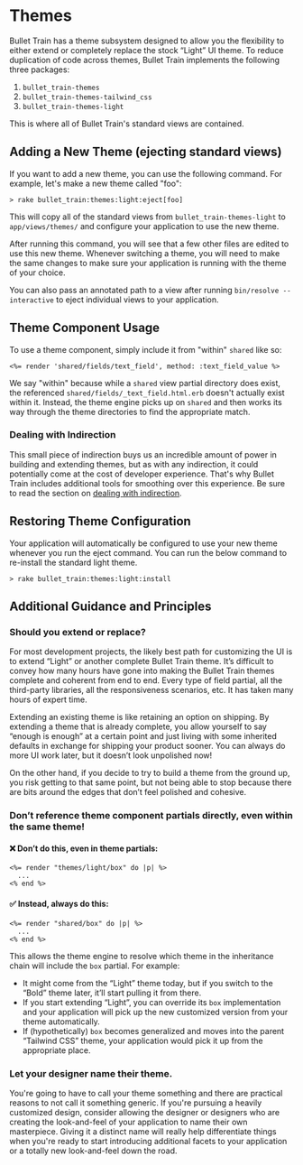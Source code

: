 # Themes

Bullet Train has a theme subsystem designed to allow you the flexibility to either extend or completely replace the stock “Light” UI theme.
To reduce duplication of code across themes, Bullet Train implements the following three packages:
1. `bullet_train-themes`
2. `bullet_train-themes-tailwind_css`
3. `bullet_train-themes-light`

This is where all of Bullet Train's standard views are contained.

## Adding a New Theme (ejecting standard views)

If you want to add a new theme, you can use the following command. For example, let's make a new theme called "foo":
```
> rake bullet_train:themes:light:eject[foo]
```

This will copy all of the standard views from `bullet_train-themes-light` to `app/views/themes/` and configure your application to use the new theme.

After running this command, you will see that a few other files are edited to use this new theme. Whenever switching a theme, you will need to make the same changes to make sure your application is running with the theme of your choice.

You can also pass an annotated path to a view after running `bin/resolve --interactive` to eject individual views to your application.

## Theme Component Usage

To use a theme component, simply include it from "within" `shared` like so:

```erb
<%= render 'shared/fields/text_field', method: :text_field_value %>
```

We say "within" because while a `shared` view partial directory does exist, the referenced `shared/fields/_text_field.html.erb` doesn't actually exist within it. Instead, the theme engine picks up on `shared` and then works its way through the theme directories to find the appropriate match.

### Dealing with Indirection

This small piece of indirection buys us an incredible amount of power in building and extending themes, but as with any indirection, it could potentially come at the cost of developer experience. That's why Bullet Train includes additional tools for smoothing over this experience. Be sure to read the section on [dealing with indirection](./indirection.md).

## Restoring Theme Configuration

Your application will automatically be configured to use your new theme whenever you run the eject command. You can run the below command to re-install the standard light theme.
```
> rake bullet_train:themes:light:install
```

## Additional Guidance and Principles

### Should you extend or replace?

For most development projects, the likely best path for customizing the UI is to extend “Light” or another complete Bullet Train theme. It’s difficult to convey how many hours have gone into making the Bullet Train themes complete and coherent from end to end. Every type of field partial, all the third-party libraries, all the responsiveness scenarios, etc. It has taken many hours of expert time.

Extending an existing theme is like retaining an option on shipping. By extending a theme that is already complete, you allow yourself to say “enough is enough” at a certain point and just living with some inherited defaults in exchange for shipping your product sooner. You can always do more UI work later, but it doesn’t look unpolished now!

On the other hand, if you decide to try to build a theme from the ground up, you risk getting to that same point, but not being able to stop because there are bits around the edges that don’t feel polished and cohesive.

### Don’t reference theme component partials directly, even within the same theme!

#### ❌ Don’t do this, even in theme partials:

```erb
<%= render "themes/light/box" do |p| %>
  ...
<% end %>
```

#### ✅ Instead, always do this:

```erb
<%= render "shared/box" do |p| %>
  ...
<% end %>
```

This allows the theme engine to resolve which theme in the inheritance chain will include the `box` partial. For example:

 - It might come from the “Light” theme today, but if you switch to the “Bold” theme later, it’ll start pulling it from there.
 - If you start extending “Light”, you can override its `box` implementation and your application will pick up the new customized version from your theme automatically.
 - If (hypothetically) `box` becomes generalized and moves into the parent “Tailwind CSS” theme, your application would pick it up from the appropriate place.

### Let your designer name their theme.

You're going to have to call your theme something and there are practical reasons to not call it something generic. If you're pursuing a heavily customized design, consider allowing the designer or designers who are creating the look-and-feel of your application to name their own masterpiece. Giving it a distinct name will really help differentiate things when you're ready to start introducing additional facets to your application or a totally new look-and-feel down the road.
